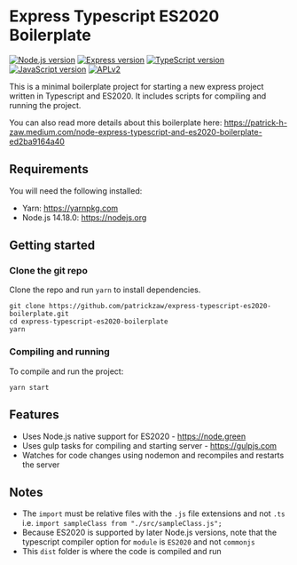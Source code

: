# Express Typescript ES2020 Boilerplate

[![Node.js version][nodejs-badge]][nodejs]
[![Express version][express-badge]][express]
[![TypeScript version][ts-badge]][typescript-4-4]
[![JavaScript version][es2020-badge]][es2020]
[![APLv2][license-badge]][license]

This is a minimal boilerplate project for starting a new express project written in 
Typescript and ES2020. It includes scripts for compiling and running the project.

You can also read more details about this boilerplate here: https://patrick-h-zaw.medium.com/node-express-typescript-and-es2020-boilerplate-ed2ba9164a40

## Requirements
You will need the following installed:
- Yarn: https://yarnpkg.com
- Node.js 14.18.0: https://nodejs.org

## Getting started
### Clone the git repo
Clone the repo and run `yarn` to install dependencies.
```
git clone https://github.com/patrickzaw/express-typescript-es2020-boilerplate.git
cd express-typescript-es2020-boilerplate
yarn
```

### Compiling and running
To compile and run the project:
```
yarn start
```

## Features
* Uses Node.js native support for ES2020 - https://node.green
* Uses gulp tasks for compiling and starting server - https://gulpjs.com 
* Watches for code changes using nodemon and recompiles and restarts the server

## Notes
* The `import` must be relative files with the `.js` file extensions and not `.ts` i.e. `import sampleClass from "./src/sampleClass.js";`
* Because ES2020 is supported by later Node.js versions, note that the typescript compiler option for `module` is `ES2020` and not `commonjs`
* This `dist` folder is where the code is compiled and run

[es2020-badge]: https://img.shields.io/badge/JavaScript->=%20ES2020-blue.svg
[es2020]: https://nodejs.org/dist/latest-v14.x/docs/api/
[express-badge]: https://img.shields.io/badge/Express->=%204.17.3-blue.svg
[express]: https://nodejs.org/dist/latest-v14.x/docs/api/
[nodejs-badge]: https://img.shields.io/badge/Node.js->=%2014.18.0-blue.svg
[nodejs]: https://nodejs.org/dist/latest-v14.x/docs/api/
[ts-badge]: https://img.shields.io/badge/TypeScript-4.4.3-blue.svg
[typescript-4-4]: https://www.typescriptlang.org/docs/handbook/release-notes/typescript-4-4.html
[license-badge]: https://img.shields.io/badge/license-APLv2-blue.svg
[license]: https://github.com/jsynowiec/node-typescript-boilerplate/blob/main/LICENSE

